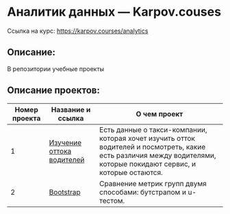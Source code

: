 # Аналитик данных — Karpov.couses
Ссылка на курс: https://karpov.courses/analytics

## Описание:
В репозитории учебные проекты 

## Описание проектов:
| Номер проекта | Название и ссылка | О чем проект                                                     |
|---------------|-------------------|------------------------------------------------------------------|
|1              |[Изучение оттока водителей](https://nbviewer.org/github/Daniil-Podovinnikov/Karpov.Courses/blob/main/1.%D0%9E%D1%82%D1%82%D0%BE%D0%BA%20%D0%B2%D0%BE%D0%B4%D0%B8%D1%82%D0%B5%D0%BB%D0%B5%D0%B9%20%D1%82%D0%B0%D0%BA%D1%81%D0%B8/churn_taxi.ipynb)|Есть данные о такси-компании, которая хочет изучить отток водителей и посмотреть, какие есть различия между водителями, которые покидают сервис, и которые остаются.|
|2              |[Bootstrap](https://nbviewer.org/github/Daniil-Podovinnikov/Karpov.Courses/blob/main/2.BOOTSTRAP/bootstrap.ipynb)|Сравнение метрик групп двумя способами: бутстрапом и u-тестом.|
